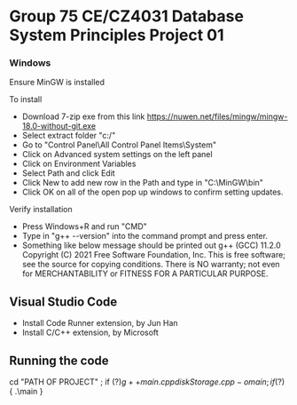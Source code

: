 # Group 75 CE/CZ4031 Database System Principles Project 01

### Windows

Ensure MinGW is installed

To install

- Download 7-zip exe from this link https://nuwen.net/files/mingw/mingw-18.0-without-git.exe
- Select extract folder "c:/"
- Go to "Control Panel\All Control Panel Items\System"
- Click on Advanced system settings on the left panel
- Click on Environment Variables
- Select Path and click Edit
- Click New to add new row in the Path and type in "C:\MinGW\bin"
- Click OK on all of the open pop up windows to confirm setting updates.

Verify installation

- Press Windows+R and run "CMD"
- Type in "g++ --version" into the command prompt and press enter.
- Something like below message should be printed out
  g++ (GCC) 11.2.0
  Copyright (C) 2021 Free Software Foundation, Inc.
  This is free software; see the source for copying conditions. There is NO
  warranty; not even for MERCHANTABILITY or FITNESS FOR A PARTICULAR PURPOSE.

## Visual Studio Code

- Install Code Runner extension, by Jun Han
- Install C/C++ extension, by Microsoft

## Running the code

cd "PATH OF PROJECT" ; if ($?) { g++ main.cpp diskStorage.cpp -o main  } ; if ($?) { .\main }
